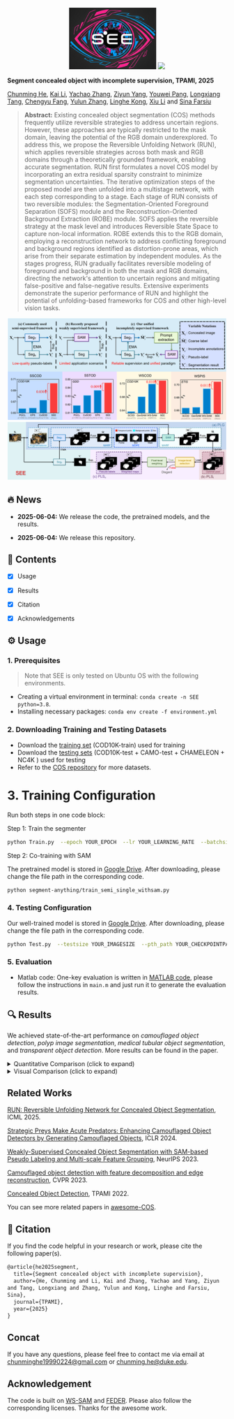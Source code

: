 <p align=center><img src="figs/logo1.png" width="200px"> <a href='https://arxiv.org/pdf/2501.18783'><img src='https://img.shields.io/badge/TPAMI-2025-red'></a> </p>

**Segment concealed object with incomplete supervision, TPAMI, 2025**

[Chunming He](https://chunminghe.github.io/), [Kai Li](https://scholar.google.com/citations?user=YsROc4UAAAAJ&hl=en), [Yachao Zhang](https://scholar.google.com/citations?user=a-I8c8EAAAAJ&hl=en), [Ziyun Yang](https://scholar.google.com/citations?user=G-AAVZEAAAAJ&hl=en), [Youwei Pang](https://scholar.google.com/citations?user=jdo9_goAAAAJ&hl=en), [Longxiang Tang](https://scholar.google.com/citations?user=3oMQsq8AAAAJ&hl=en), [Chengyu Fang](https://cnyvfang.github.io/), [Yulun Zhang](https://yulunzhang.com), [Linghe Kong](https://scholar.google.com/citations?hl=en&user=-wm2X-8AAAAJ), [Xiu Li](https://scholar.google.com/citations?user=Xrh1OIUAAAAJ&hl=en) and [Sina Farsiu](https://scholar.google.com/citations?user=mzcr92sAAAAJ&hl=en) 


>**Abstract:** Existing concealed object segmentation (COS) methods frequently utilize reversible strategies to address uncertain regions. However, these approaches are typically restricted to the mask domain, leaving the potential of the RGB domain underexplored. To address this, we propose the Reversible Unfolding Network (RUN), which applies reversible strategies across both mask and RGB domains through a theoretically grounded framework, enabling accurate segmentation. RUN first formulates a novel COS model by incorporating an extra residual sparsity constraint to minimize segmentation uncertainties. The iterative optimization steps of the proposed model are then unfolded into a multistage network, with each step corresponding to a stage. Each stage of RUN consists of two reversible modules: the Segmentation-Oriented Foreground Separation (SOFS) module and the Reconstruction-Oriented Background Extraction (ROBE) module. SOFS applies the reversible strategy at the mask level and introduces Reversible State Space to capture non-local information. ROBE extends this to the RGB domain, employing a reconstruction network to address conflicting foreground and background regions identified as distortion-prone areas, which arise from their separate estimation by independent modules. As the stages progress, RUN gradually facilitates reversible modeling of foreground and background in both the mask and RGB domains, directing the network's attention to uncertain regions and mitigating false-positive and false-negative results. Extensive experiments demonstrate the superior performance of RUN and highlight the potential of unfolding-based frameworks for COS and other high-level vision tasks.   

![](figs/overview.png)
![](figs/feature.png)


## 🔥 News

- **2025-06-04:** We release the code, the pretrained models, and the results.

- **2025-06-04:** We release this repository.



## 🔗 Contents

- [x] Usage
- [x] Results
- [x] Citation
- [x] Acknowledgements




## ⚙️ Usage


### 1. Prerequisites

> Note that SEE is only tested on Ubuntu OS with the following environments.

- Creating a virtual environment in terminal: `conda create -n SEE python=3.8`.
- Installing necessary packages: `conda env create -f environment.yml`

### 2. Downloading Training and Testing Datasets

- Download the [training set](https://anu365-my.sharepoint.com/:u:/g/personal/u7248002_anu_edu_au/EQ75AD2A5ClIgqNv6yvstSwBQ1jJNC6DNbk8HISuxPV9QA?e=UhHKSD) (COD10K-train) used for training 
- Download the [testing sets](https://anu365-my.sharepoint.com/:u:/g/personal/u7248002_anu_edu_au/EVI0Bjs7k_VIvz4HmSVV9egBo48vjwX7pvx7deXBtooBYg?e=FjGqZZ) (COD10K-test + CAMO-test + CHAMELEON + NC4K ) used for testing
- Refer to the [COS repository](https://github.com/ChunmingHe/awesome-concealed-object-segmentation) for more datasets.

# 3. Training Configuration

Run both steps in one code block:

Step 1: Train the segmenter
```bash
python Train.py  --epoch YOUR_EPOCH  --lr YOUR_LEARNING_RATE  --batchsize YOUR_BATCH_SIZE  --trainsize YOUR_TRAINING_SIZE  --train_root YOUR_TRAININGSETPATH  --val_root  YOUR_VALIDATIONSETPATH  --save_path YOUR_CHECKPOINTPATH
```
Step 2: Co-training with SAM

The pretrained model is stored in [Google Drive](https://github.com/facebookresearch/segment-anything). After downloading, please change the file path in the corresponding code.
```bash
python segment-anything/train_semi_single_withsam.py
```

### 4. Testing Configuration

Our well-trained model is stored in [Google Drive](https://drive.google.com/drive/folders/1wIEfCfAPx3xBtjf41gBHUydg6_sWJMLB?usp=drive_link). After downloading, please change the file path in the corresponding code.
```bash
python Test.py  --testsize YOUR_IMAGESIZE  --pth_path YOUR_CHECKPOINTPATH  --test_dataset_path  YOUR_TESTINGSETPATH
```

### 5. Evaluation

- Matlab code: One-key evaluation is written in [MATLAB code](https://github.com/DengPingFan/CODToolbox), please follow the instructions in `main.m` and just run it to generate the evaluation results.
  
## 🔍 Results

We achieved state-of-the-art performance on *camouflaged object detection*, *polyp image segmentation*, *medical tubular object segmentation*, and *transparent object detection*. More results can be found in the paper.

<details>
<summary>Quantitative Comparison (click to expand)</summary>

- Results in Table 1 of the main paper
  <p align="center">
  <img width="900" src="figs/table1.png">
	</p>
  </details>

<details>
<summary>Visual Comparison (click to expand)</summary>

- Results in Figure 4 of the main paper
  <p align="center">
  <img width="900" src="figs/fig1.png">
	</p>
  </details>



## Related Works
[RUN: Reversible Unfolding Network for Concealed Object Segmentation](https://github.com/ChunmingHe/Camouflageator), ICML 2025.

[Strategic Preys Make Acute Predators: Enhancing Camouflaged Object Detectors by Generating Camouflaged Objects](https://github.com/ChunmingHe/Camouflageator), ICLR 2024.

[Weakly-Supervised Concealed Object Segmentation with SAM-based Pseudo Labeling and Multi-scale Feature Grouping](https://github.com/ChunmingHe/WS-SAM), NeurIPS 2023.

[Camouflaged object detection with feature decomposition and edge reconstruction](https://github.com/ChunmingHe/FEDER), CVPR 2023.

[Concealed Object Detection](https://github.com/GewelsJI/SINet-V2), TPAMI 2022.

You can see more related papers in [awesome-COS](https://github.com/ChunmingHe/awesome-concealed-object-segmentation).



## 📎 Citation

If you find the code helpful in your research or work, please cite the following paper(s).

```
@article{he2025segment,
  title={Segment concealed object with incomplete supervision},
  author={He, Chunming and Li, Kai and Zhang, Yachao and Yang, Ziyun and Tang, Longxiang and Zhang, Yulun and Kong, Linghe and Farsiu, Sina},
  journal={TPAMI},
  year={2025}
}
```

## Concat
If you have any questions, please feel free to contact me via email at chunminghe19990224@gmail.com or chunming.he@duke.edu.

## Acknowledgement
The code is built on [WS-SAM](https://github.com/ChunmingHe/WS-SAM) and [FEDER](https://github.com/ChunmingHe/FEDER). Please also follow the corresponding licenses. Thanks for the awesome work.





